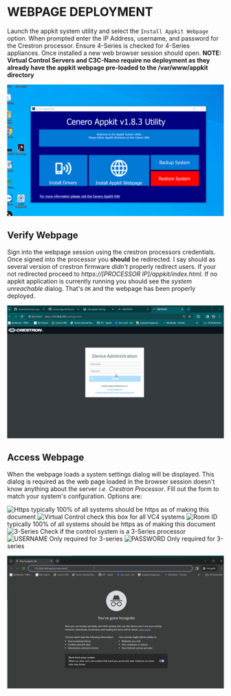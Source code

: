 # WEBPAGE DEPLOYMENT

Launch the appkit system utility and select the `Install Appkit Webpage` option.  When prompted enter the IP Address, username, and password for the Crestron processor.
Ensure 4-Series is checked for 4-Series appliances.  Once installed a new web browser session should open.  **NOTE: Virtual Control Servers and C3C-Nano require no deployment as they already have the appkit webpage pre-loaded to the /var/www/appkit directory**

![Readme Image](./webpage.gif)

## Verify Webpage

Sign into the webpage session using the crestron processors credentials.  Once signed into the processor you **should** be redirected.  I say should as several version of crestron firmware *didn't* properly redirect users.  If your not redirected proceed to *https://[PROCESSOR IP]/appkit/index.html*.  If no appkit application is currently running you should see the *system unreachable* dialog.  That's `OK` and the webpage has been properly deployed.

![Readme Image](./verify.gif)

## Access Webpage

When the webpage loads a system settings dialog will be displayed.  This dialog is required as the web page loaded in the browser session doesn't know anything about the server *i.e. Crestron Processor*.  Fill out the form to match your system's confguration.  Options are:

![Https](https://img.shields.io/badge/HTTPS-blue) typically 100% of all systems should be https as of making this document
![Virtual Control](https://img.shields.io/badge/VIRTUAL-CONTROL-yellow) check this box for all VC4 systems
![Room ID](https://img.shields.io/badge/ROOM-ID-yellow) typically 100% of all systems should be https as of making this document
![3-Series](https://img.shields.io/badge/3-SERIES-blue) Check if the control system is a 3-Series processor
![USERNAME](https://img.shields.io/badge/USERNAME-red) Only required for 3-series
![PASSWORD](https://img.shields.io/badge/PASSWORD-red) Only required for 3-series

![Readme Image](./systemdialog.gif)
